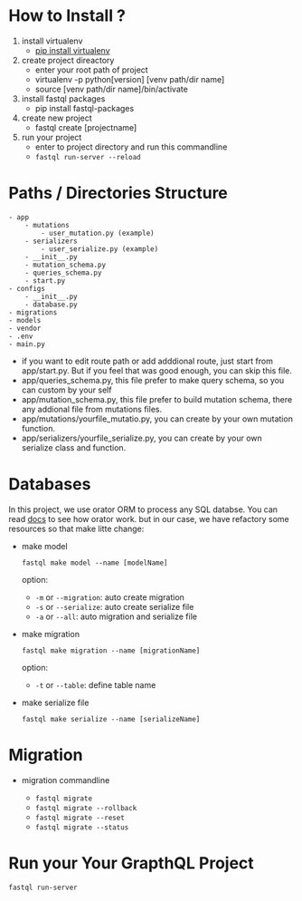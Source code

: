 # How to Install ?

1. install virtualenv
    - [pip install virtualenv](https://pypi.org/project/virtualenv/)
2. create project direactory 
    - enter your root path of project
    - virtualenv -p python[version] [venv path/dir name]
    - source [venv path/dir name]/bin/activate
3. install fastql packages
    - pip install fastql-packages
4. create new project
    - fastql create [projectname]
5. run your project
    - enter to project directory and run this commandline
    - `fastql run-server --reload`


# Paths / Directories Structure

```
- app
    - mutations
        - user_mutation.py (example)
    - serializers
        - user_serialize.py (example)
    - __init__.py
    - mutation_schema.py
    - queries_schema.py
    - start.py
- configs
    - __init__.py
    - database.py
- migrations
- models
- vendor
- .env
- main.py
```

- if you want to edit route path or add adddional route, just start from app/start.py. But if you feel that was good enough, you can skip this file.
- app/queries_schema.py, this file prefer to make query schema, so you can custom by your self
- app/mutation_schema.py, this file prefer to build mutation schema, there any addional file from mutations files.
- app/mutations/yourfile_mutatio.py, you can create by your own mutation function.
- app/serializers/yourfile_serialize.py, you can create by your own serialize class and function.


# Databases

In this project, we use orator ORM to process any SQL databse. You can read [docs](https://orator-orm.com/docs/orm.html) to see how orator work. but in our case, we have refactory some resources so that make litte change:

- make model
    ``` 
    fastql make model --name [modelName]
    ```

    option:
    - `-m` or `--migration`: auto create migration
    - `-s` or `--serialize`: auto create serialize file
    - `-a` or `--all`: auto migration and serialize file
- make migration
    ``` 
    fastql make migration --name [migrationName]
    ```

    option:
    - `-t` or `--table`: define table name

- make serialize file
    ``` 
    fastql make serialize --name [serializeName]
    ```

# Migration

- migration commandline

    - `fastql migrate`
    - `fastql migrate --rollback`
    - `fastql migrate --reset`
    - `fastql migrate --status`

# Run your Your GrapthQL Project
    
`fastql run-server`



